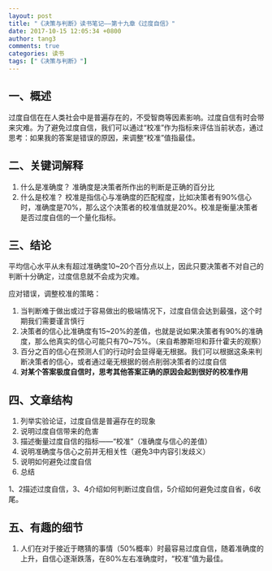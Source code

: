 ```yaml
---
layout: post
title: "《决策与判断》读书笔记——第十九章《过度自信》"
date: 2017-10-15 12:05:34 +0800
author: tang3
comments: true
categories: 读书
tags: ["《决策与判断》"]
--- 
```


## 一、概述

过度自信在在人类社会中是普遍存在的，不受智商等因素影响。过度自信有时会带来灾难。为了避免过度自信，我们可以通过“校准”作为指标来评估当前状态，通过思考：如果我的答案是错误的原因，来调整“校准”值指最佳。

## 二、关键词解释

1. 什么是准确度？
准确度是决策者所作出的判断是正确的百分比
2. 什么是校准？
校准是指信心与准确度的匹配程度，比如决策者有90%信心时，准确度是70%，那么这个决策者的校准值就是20%。校准是衡量决策者是否过度自信的一个量化指标。

## 三、结论

平均信心水平从未有超过准确度10~20个百分点以上，因此只要决策者不对自己的判断十分确定，过度信息就不会成为灾难。

应对错误，调整校准的策略：

1. 当判断难于做出或过于容易做出的极端情况下，过度自信会达到最强，这个时期我们需要谨言慎行
2. 决策者的信心比准确度有15~20%的差值，也就是说如果决策者有90%的准确度，那么他真实的信心可能只有70~75%。（来自希滕斯坦和菲什霍夫的观察）
3. 百分之百的信心在预测人们的行动时会显得毫无根据。我们可以根据这条来判断决策者的信心，或者通过毫无根据的弱点削弱决策者的过度自信
4. **对某个答案极度自信时，思考其他答案正确的原因会起到很好的校准作用**

## 四、文章结构

1. 列举实验论证，过度自信是普遍存在的现象
2. 说明过度自信带来的危害
3. 描述衡量过度自信的指标——“校准”（准确度与信心的差值）
4. 说明准确度与信心之前并无相关性（避免3中内容引发歧义）
5. 说明如何避免过度自信
6. 总结

1、2描述过度自信，3、4介绍如何判断过度自信，5介绍如何避免过度自省，6收尾。

## 五、有趣的细节

1. 人们在对于接近于瞎猜的事情（50%概率）时最容易过度自信，随着准确度的上升，自信心逐渐跌落，在80%左右准确度时，“校准”值为最佳。
